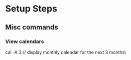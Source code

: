# Setup Steps
## Misc commands
### View calendars
cal -A 3 // display monthly calendar for the next 3 months\

